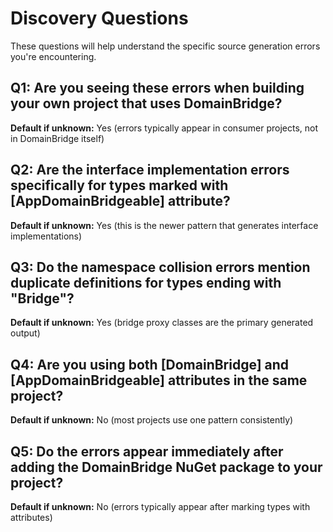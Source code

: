 # Discovery Questions

These questions will help understand the specific source generation errors you're encountering.

## Q1: Are you seeing these errors when building your own project that uses DomainBridge?
**Default if unknown:** Yes (errors typically appear in consumer projects, not in DomainBridge itself)

## Q2: Are the interface implementation errors specifically for types marked with [AppDomainBridgeable] attribute?
**Default if unknown:** Yes (this is the newer pattern that generates interface implementations)

## Q3: Do the namespace collision errors mention duplicate definitions for types ending with "Bridge"?
**Default if unknown:** Yes (bridge proxy classes are the primary generated output)

## Q4: Are you using both [DomainBridge] and [AppDomainBridgeable] attributes in the same project?
**Default if unknown:** No (most projects use one pattern consistently)

## Q5: Do the errors appear immediately after adding the DomainBridge NuGet package to your project?
**Default if unknown:** No (errors typically appear after marking types with attributes)
